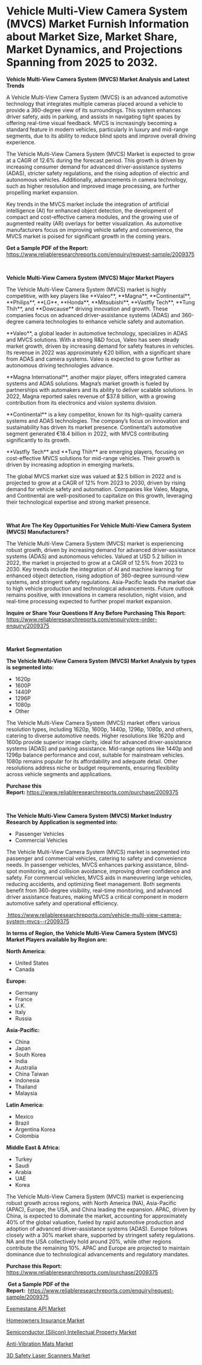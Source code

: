 <p><h1>Vehicle Multi-View Camera System (MVCS) Market Furnish Information about Market Size, Market Share, Market Dynamics, and Projections Spanning from 2025 to 2032.</h1></p><p><strong>Vehicle Multi-View Camera System (MVCS) Market Analysis and Latest Trends</strong></p>
<p><p>A Vehicle Multi-View Camera System (MVCS) is an advanced automotive technology that integrates multiple cameras placed around a vehicle to provide a 360-degree view of its surroundings. This system enhances driver safety, aids in parking, and assists in navigating tight spaces by offering real-time visual feedback. MVCS is increasingly becoming a standard feature in modern vehicles, particularly in luxury and mid-range segments, due to its ability to reduce blind spots and improve overall driving experience.</p><p>The Vehicle Multi-View Camera System (MVCS) Market is expected to grow at a CAGR of 12.6% during the forecast period. This growth is driven by increasing consumer demand for advanced driver-assistance systems (ADAS), stricter safety regulations, and the rising adoption of electric and autonomous vehicles. Additionally, advancements in camera technology, such as higher resolution and improved image processing, are further propelling market expansion.</p><p>Key trends in the MVCS market include the integration of artificial intelligence (AI) for enhanced object detection, the development of compact and cost-effective camera modules, and the growing use of augmented reality (AR) overlays for better visualization. As automotive manufacturers focus on improving vehicle safety and convenience, the MVCS market is poised for significant growth in the coming years.</p></p>
<p><strong>Get a Sample PDF of the Report:&nbsp;</strong> <a href="https://www.reliableresearchreports.com/enquiry/request-sample/2009375?utm_campaign=2105&utm_medium=2&utm_source=Github&utm_content=ia&utm_term=24012025&utm_id=vehicle-multi-view-camera-system-mvcs">https://www.reliableresearchreports.com/enquiry/request-sample/2009375</a></p>
<p>&nbsp;</p>
<p><strong>Vehicle Multi-View Camera System (MVCS) Major Market Players</strong></p>
<p><p>The Vehicle Multi-View Camera System (MVCS) market is highly competitive, with key players like **Valeo**, **Magna**, **Continental**, **Philips**, **LG**, **Honda**, **Mitsubishi**, **Vastfly Tech**, **Tung Thih**, and **Dowcause** driving innovation and growth. These companies focus on advanced driver-assistance systems (ADAS) and 360-degree camera technologies to enhance vehicle safety and automation.</p><p>**Valeo**, a global leader in automotive technology, specializes in ADAS and MVCS solutions. With a strong R&D focus, Valeo has seen steady market growth, driven by increasing demand for safety features in vehicles. Its revenue in 2022 was approximately €20 billion, with a significant share from ADAS and camera systems. Valeo is expected to grow further as autonomous driving technologies advance.</p><p>**Magna International**, another major player, offers integrated camera systems and ADAS solutions. Magna’s market growth is fueled by partnerships with automakers and its ability to deliver scalable solutions. In 2022, Magna reported sales revenue of $37.8 billion, with a growing contribution from its electronics and vision systems division.</p><p>**Continental** is a key competitor, known for its high-quality camera systems and ADAS technologies. The company’s focus on innovation and sustainability has driven its market presence. Continental’s automotive segment generated €18.4 billion in 2022, with MVCS contributing significantly to its growth.</p><p>**Vastfly Tech** and **Tung Thih** are emerging players, focusing on cost-effective MVCS solutions for mid-range vehicles. Their growth is driven by increasing adoption in emerging markets.</p><p>The global MVCS market size was valued at $2.5 billion in 2022 and is projected to grow at a CAGR of 12% from 2023 to 2030, driven by rising demand for vehicle safety and automation. Companies like Valeo, Magna, and Continental are well-positioned to capitalize on this growth, leveraging their technological expertise and strong market presence.</p></p>
<p>&nbsp;</p>
<p><strong>What Are The Key Opportunities For Vehicle Multi-View Camera System (MVCS) Manufacturers?</strong></p>
<p><p>The Vehicle Multi-View Camera System (MVCS) market is experiencing robust growth, driven by increasing demand for advanced driver-assistance systems (ADAS) and autonomous vehicles. Valued at USD 5.2 billion in 2022, the market is projected to grow at a CAGR of 12.5% from 2023 to 2030. Key trends include the integration of AI and machine learning for enhanced object detection, rising adoption of 360-degree surround-view systems, and stringent safety regulations. Asia-Pacific leads the market due to high vehicle production and technological advancements. Future outlook remains positive, with innovations in camera resolution, night vision, and real-time processing expected to further propel market expansion.</p></p>
<p><strong>Inquire or Share Your Questions If Any Before Purchasing This Report:</strong> <a href="https://www.reliableresearchreports.com/enquiry/pre-order-enquiry/2009375?utm_campaign=2105&utm_medium=2&utm_source=Github&utm_content=ia&utm_term=24012025&utm_id=vehicle-multi-view-camera-system-mvcs">https://www.reliableresearchreports.com/enquiry/pre-order-enquiry/2009375</a></p>
<p>&nbsp;</p>
<p><strong>Market Segmentation</strong></p>
<p><strong>The Vehicle Multi-View Camera System (MVCS) Market Analysis by types is segmented into:</strong></p>
<p><ul><li>1620p</li><li>1600P</li><li>1440P</li><li>1296P</li><li>1080p</li><li>Other</li></ul></p>
<p><p>The Vehicle Multi-View Camera System (MVCS) market offers various resolution types, including 1620p, 1600p, 1440p, 1296p, 1080p, and others, catering to diverse automotive needs. Higher resolutions like 1620p and 1600p provide superior image clarity, ideal for advanced driver-assistance systems (ADAS) and parking assistance. Mid-range options like 1440p and 1296p balance performance and cost, suitable for mainstream vehicles. 1080p remains popular for its affordability and adequate detail. Other resolutions address niche or budget requirements, ensuring flexibility across vehicle segments and applications.</p></p>
<p><strong>Purchase this Report:&nbsp;</strong><a href="https://www.reliableresearchreports.com/purchase/2009375?utm_campaign=2105&utm_medium=2&utm_source=Github&utm_content=ia&utm_term=24012025&utm_id=vehicle-multi-view-camera-system-mvcs">https://www.reliableresearchreports.com/purchase/2009375</a></p>
<p>&nbsp;</p>
<p><strong>The Vehicle Multi-View Camera System (MVCS) Market Industry Research by Application is segmented into:</strong></p>
<p><ul><li>Passenger Vehicles</li><li>Commercial Vehicles</li></ul></p>
<p><p>The Vehicle Multi-View Camera System (MVCS) market is segmented into passenger and commercial vehicles, catering to safety and convenience needs. In passenger vehicles, MVCS enhances parking assistance, blind-spot monitoring, and collision avoidance, improving driver confidence and safety. For commercial vehicles, MVCS aids in maneuvering large vehicles, reducing accidents, and optimizing fleet management. Both segments benefit from 360-degree visibility, real-time monitoring, and advanced driver assistance features, making MVCS a critical component in modern automotive safety and operational efficiency.</p></p>
<p><a href="https://www.reliableresearchreports.com/vehicle-multi-view-camera-system-mvcs--r2009375?utm_campaign=2105&utm_medium=2&utm_source=Github&utm_content=ia&utm_term=24012025&utm_id=vehicle-multi-view-camera-system-mvcs">&nbsp;https://www.reliableresearchreports.com/vehicle-multi-view-camera-system-mvcs--r2009375</a></p>
<p><strong>In terms of Region, the Vehicle Multi-View Camera System (MVCS) Market Players available by Region are:</strong></p>
<p>
    <p> <strong> North America: </strong>
        <ul>
            <li>United States</li>
            <li>Canada</li>
        </ul>
        </p> 
    <p> <strong> Europe: </strong>
        <ul>
            <li>Germany</li>
            <li>France</li>
            <li>U.K.</li>
            <li>Italy</li>
            <li>Russia</li>
        </ul>
        </p> 
    <p> <strong> Asia-Pacific: </strong>
        <ul>
            <li>China</li>
            <li>Japan</li>
            <li>South Korea</li>
            <li>India</li>
            <li>Australia</li>
            <li>China Taiwan</li>
            <li>Indonesia</li>
            <li>Thailand</li>
            <li>Malaysia</li>
        </ul>
        </p> 
    <p> <strong> Latin America: </strong>
        <ul>
            <li>Mexico</li>
            <li>Brazil</li>
            <li>Argentina Korea</li>
            <li>Colombia</li>
        </ul>
        </p> 
    <p> <strong> Middle East & Africa: </strong>
        <ul>
            <li>Turkey</li>
            <li>Saudi</li>
            <li>Arabia</li>
            <li>UAE</li>
            <li>Korea</li>
        </ul>
    </p>
    </p>
<p><p>The Vehicle Multi-View Camera System (MVCS) market is experiencing robust growth across regions, with North America (NA), Asia-Pacific (APAC), Europe, the USA, and China leading the expansion. APAC, driven by China, is expected to dominate the market, accounting for approximately 40% of the global valuation, fueled by rapid automotive production and adoption of advanced driver-assistance systems (ADAS). Europe follows closely with a 30% market share, supported by stringent safety regulations. NA and the USA collectively hold around 20%, while other regions contribute the remaining 10%. APAC and Europe are projected to maintain dominance due to technological advancements and regulatory mandates.</p></p>
<p><strong>Purchase this Report: </strong><a href="https://www.reliableresearchreports.com/purchase/2009375?utm_campaign=2105&utm_medium=2&utm_source=Github&utm_content=ia&utm_term=24012025&utm_id=vehicle-multi-view-camera-system-mvcs">https://www.reliableresearchreports.com/purchase/2009375</a></p>
<p>&nbsp;<strong>Get a Sample PDF of the Report:&nbsp;&nbsp;</strong><a href="https://www.reliableresearchreports.com/enquiry/request-sample/2009375?utm_campaign=2105&utm_medium=2&utm_source=Github&utm_content=ia&utm_term=24012025&utm_id=vehicle-multi-view-camera-system-mvcs">https://www.reliableresearchreports.com/enquiry/request-sample/2009375</a></p>
<p><strong></strong></p>
<p><p><a href="https://www.linkedin.com/pulse/emerging-trends-exemestane-api-market-detailed-overview-n7y1e?utm_campaign=2105&utm_medium=2&utm_source=Github&utm_content=ia&utm_term=24012025&utm_id=vehicle-multi-view-camera-system-mvcs">Exemestane API Market</a></p><p><a href="https://www.linkedin.com/pulse/insightful-highlights-homeowners-insurance-market-report-kov3e?utm_campaign=2105&utm_medium=2&utm_source=Github&utm_content=ia&utm_term=24012025&utm_id=vehicle-multi-view-camera-system-mvcs">Homeowners Insurance Market</a></p><p><a href="https://www.linkedin.com/pulse/semiconductor-silicon-intellectual-property-market-evolution-p4zac?utm_campaign=2105&utm_medium=2&utm_source=Github&utm_content=ia&utm_term=24012025&utm_id=vehicle-multi-view-camera-system-mvcs">Semiconductor (Silicon) Intellectual Property Market</a></p><p><a href="https://www.linkedin.com/pulse/global-anti-vibration-mats-market-opportunities-forecast-ymmce?utm_campaign=2105&utm_medium=2&utm_source=Github&utm_content=ia&utm_term=24012025&utm_id=vehicle-multi-view-camera-system-mvcs">Anti-Vibration Mats Market</a></p><p><a href="https://www.linkedin.com/pulse/3d-safety-laser-scanners-market-growth-outlook-comprehensive-elypc?utm_campaign=2105&utm_medium=2&utm_source=Github&utm_content=ia&utm_term=24012025&utm_id=vehicle-multi-view-camera-system-mvcs">3D Safety Laser Scanners Market</a></p></p>